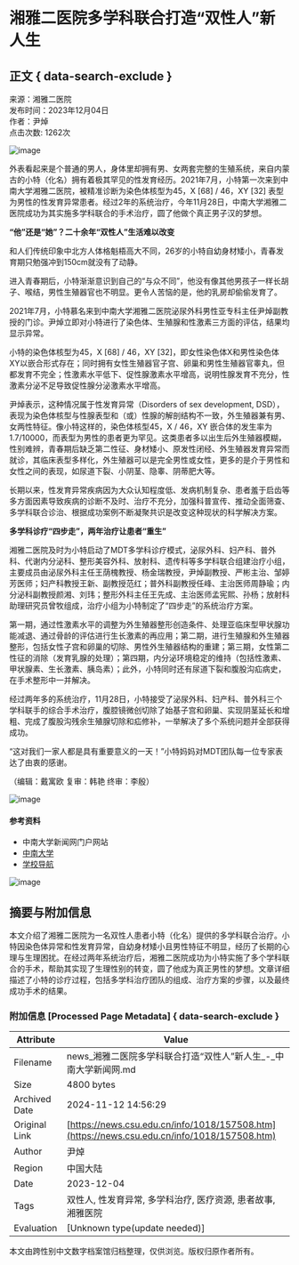 # 湘雅二医院多学科联合打造“双性人”新人生

## 正文 { data-search-exclude }


来源：湘雅二医院  
发布时间：2023年12月04日  
作者：尹焯  
点击次数: 1262次  

![image](../../images/wb3.jpg)

外表看起来是个普通的男人，身体里却拥有男、女两套完整的生殖系统，来自内蒙古的小特（化名）拥有着极其罕见的性发育经历。2021年7月，小特第一次来到中南大学湘雅二医院，被精准诊断为染色体核型为45，X [68] / 46，XY [32] 表型为男性的性发育异常患者。经过2年的系统治疗，今年11月28日，中南大学湘雅二医院成功为其实施多学科联合的手术治疗，圆了他做个真正男子汉的梦想。

**“他”还是“她”？二十余年“双性人”生活难以改变**

和人们传统印象中北方人体格魁梧高大不同，26岁的小特自幼身材矮小，青春发育期只勉强冲到150cm就没有了动静。

进入青春期后，小特渐渐意识到自己的“与众不同”，他没有像其他男孩子一样长胡子、喉结，男性生殖器官也不明显。更令人苦恼的是，他的乳房却偷偷发育了。

2021年7月，小特慕名来到中南大学湘雅二医院泌尿外科男性亚专科主任尹焯副教授的门诊。尹焯立即对小特进行了染色体、生殖腺和性激素三方面的评估，结果均显示异常。

小特的染色体核型为45，X [68] / 46，XY [32]，即女性染色体X和男性染色体XY以嵌合形式存在；同时拥有女性生殖器官子宫、卵巢和男性生殖器官睾丸，但都发育不完全；性激素水平低下、促性腺激素水平增高，说明性腺发育不充分，性激素分泌不足导致促性腺分泌激素水平增高。

尹焯表示，这种情况属于性发育异常（Disorders of sex development, DSD），表现为染色体核型与性腺表型和（或）性腺的解剖结构不一致，外生殖器兼有男、女两性特征。像小特这样的，染色体核型45，X / 46，XY 嵌合体的发生率为1.7/10000，而表型为男性的患者更为罕见。这类患者多以出生后外生殖器模糊，性别难辨，青春期后缺乏第二性征、身材矮小、原发性闭经、外生殖器发育异常而就诊，其临床表型多样化，外生殖器可以是完全男性或女性，更多的是介于男性和女性之间的表现，如尿道下裂、小阴茎、隐睾、阴蒂肥大等。

长期以来，性发育异常疾病因为大众认知程度低、发病机制复杂、患者羞于启齿等多方面因素导致疾病的诊断不及时、治疗不充分，加强科普宣传、推动全面筛查、多学科联合诊治、根据成功案例不断凝聚共识是改变这种现状的科学解决方案。

**多学科诊疗“四步走”，两年治疗让患者“重生”**

湘雅二医院及时为小特启动了MDT多学科诊疗模式，泌尿外科、妇产科、普外科、代谢内分泌科、整形美容外科、放射科、遗传科等多学科联合组建治疗小组，主要成员由泌尿外科主任王荫槐教授、杨金瑞教授，尹焯副教授、严彬主治、邹婷芳医师；妇产科教授王新、副教授范红；普外科副教授任峰、主治医师周静瑜；内分泌科副教授颜湘、刘玮；整形外科主任王先成、主治医师孟宪熙、孙杨；放射科助理研究员曾牧组成，治疗小组为小特制定了“四步走”的系统治疗方案。

第一期，通过性激素水平的调整为外生殖器整形创造条件、处理亚临床型甲状腺功能减退、通过骨龄的评估进行生长激素的再应用；第二期，进行生殖腺和外生殖器整形，包括女性子宫和卵巢的切除、男性外生殖器结构的重建；第三期，女性第二性征的消除（发育乳腺的处理）；第四期，内分泌环境稳定的维持（包括性激素、甲状腺素、生长激素、胰岛素）；此外，小特同时还有尿道下裂和腹股沟疝病史，在手术整形中一并解决。

经过两年多的系统治疗，11月28日，小特接受了泌尿外科、妇产科、普外科三个学科联手的综合手术治疗，腹腔镜微创切除了始基子宫和卵巢、实现阴茎延长和增粗、完成了腹股沟残余生殖腺切除和疝修补，一举解决了多个系统问题并全部获得成功。

“这对我们一家人都是具有重要意义的一天！”小特妈妈对MDT团队每一位专家表达了由衷的感谢。

（编辑：戴寓欧 复审：韩艳 终审：李殷）

![image](../../images/fx/share.png)

#### 参考资料

- 中南大学新闻网门户网站 
- [中南大学](http://www.csu.edu.cn/) 
- [学校导航](http://www.csu.edu.cn/index/xndh.htm) 

![image](../../images/znweibo.jpg)

## 摘要与附加信息

<!-- tcd_abstract -->
本文介绍了湘雅二医院为一名双性人患者小特（化名）提供的多学科联合治疗。小特因染色体异常和性发育异常，自幼身材矮小且男性特征不明显，经历了长期的心理与生理困扰。在经过两年系统治疗后，湘雅二医院成功为小特实施了多个学科联合的手术，帮助其实现了生理性别的转变，圆了他成为真正男性的梦想。文章详细描述了小特的诊疗过程，包括多学科治疗团队的组成、治疗方案的步骤，以及最终成功手术的结果。
<!-- tcd_abstract_end -->

### 附加信息 [Processed Page Metadata] { data-search-exclude }

| Attribute       | Value                                  |
|-----------------|----------------------------------------|
| Filename        | news_湘雅二医院多学科联合打造“双性人”新人生_-_中南大学新闻网.md                             |
| Size            | 4800 bytes                           |
| Archived Date   | 2024-11-12 14:56:29                             |
| Original Link   | [https://news.csu.edu.cn/info/1018/157508.htm](https://news.csu.edu.cn/info/1018/157508.htm)                       |
| Author          | 尹焯                               |
| Region          | 中国大陆                               |
| Date            | 2023-12-04                                 |
| Tags            | 双性人, 性发育异常, 多学科治疗, 医疗资源, 患者故事, 湘雅医院                                 |
| Evaluation            | [Unknown type(update needed)]                                 |
<!-- tcd_table_end -->

本文由跨性别中文数字档案馆归档整理，仅供浏览。版权归原作者所有。
